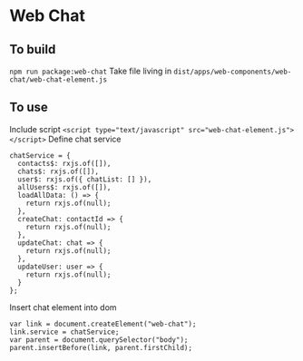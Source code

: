 # Web Chat

## To build

`npm run package:web-chat`
Take file living in `dist/apps/web-components/web-chat/web-chat-element.js`

## To use

Include script
`<script type="text/javascript" src="web-chat-element.js"></script>`
Define chat service

```
chatService = {
  contacts$: rxjs.of([]),
  chats$: rxjs.of([]),
  user$: rxjs.of({ chatList: [] }),
  allUsers$: rxjs.of([]),
  loadAllData: () => {
    return rxjs.of(null);
  },
  createChat: contactId => {
    return rxjs.of(null);
  },
  updateChat: chat => {
    return rxjs.of(null);
  },
  updateUser: user => {
    return rxjs.of(null);
  }
};
```

Insert chat element into dom

```
var link = document.createElement("web-chat");
link.service = chatService;
var parent = document.querySelector("body");
parent.insertBefore(link, parent.firstChild);
```
